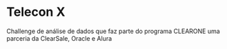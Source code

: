 # Telecon X
Challenge de análise de dados que faz parte do programa CLEARONE uma parceria da ClearSale, Oracle e Alura
